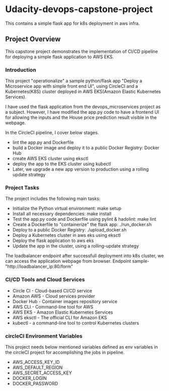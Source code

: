 # Udacity-devops-capstone-project
This contains a simple flask app for k8s deployment in aws infra.

## Project Overview
This capstone project demonstrates the implementation of CI/CD pipeline for deploying a simple flask application to AWS EKS.

### Introduction
This project "operationalize" a sample python/flask app "Deploy a Microservice app with simple front end UI", using CircleCI and a Kubernetes(K8S) cluster deployed in AWS EKS(Amazon Elastic Kubernetes Services).

I have used the flask application from the devops_microservices project as a subject. However, I have modified the app.py code to have a frontend UI for allowing the inputs and the House price prediction result visible in the webpage.

In the CircleCI pipeline, I cover below stages.
 - lint the app.py and Dockerfile
 - build a Docker image and deploy it to a public Docker Registry: Docker Hub
 - create AWS EKS cluster using eksctl
 - deploy the app to the EKS cluster using kubectl
 - Later, we upgrade a new app version to production using a rolling update strategy

### Project Tasks
The project includes the following main tasks:

- Initialize the Python virtual environment: make setup
- Install all necessary dependencies: make install
- Test the app.py code and Dockerfile using pylint & hadolint: make lint
- Create a Dockerfile to "containerize" the flask app: ./run_docker.sh
- Deploy to a public Docker Registry: ./upload_docker.sh
- Deploy a Kubernetes cluster in aws eks using eksctl
- Deploy the flask application to aws eks
- Update the app in the cluster, using a rolling-update strategy

The loadbalancer endpoint after successfull deployment into k8s cluster, we can access the application webpage from browser.
Endpoint sample-
"http://loadbalancer_ip:80/form"

### CI/CD Tools and Cloud Services
- Circle CI - Cloud-based CI/CD service
- Amazon AWS - Cloud services provider
- Docker Hub - Container images repository service
- AWS CLI - Command-line tool for AWS
- AWS EKS - Amazon Elastic Kubernetes Services
- AWS eksctl - The official CLI for Amazon EKS
- kubectl - a command-line tool to control Kubernetes clusters

### circleCI Environment Variables
This project needs below mentioned variables defined as env variables in the circleCI project for accomplishing the jobs in pipeline.

- AWS_ACCESS_KEY_ID
- AWS_DEFAULT_REGION
- AWS_SECRET_ACCESS_KEY
- DOCKER_LOGIN
- DOCKER_PASSWORD

